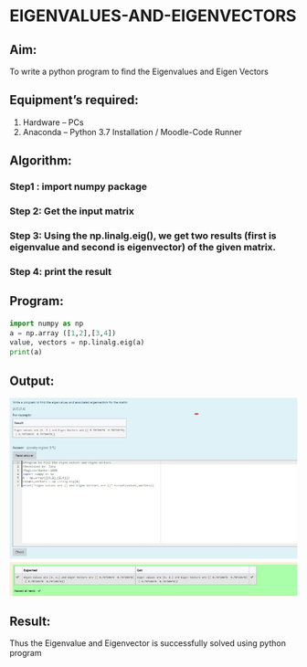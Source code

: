 # EIGENVALUES-AND-EIGENVECTORS
## Aim:
To write a python program to find the Eigenvalues and Eigen Vectors
## Equipment’s required:
1. 	Hardware – PCs
2. 	Anaconda – Python 3.7 Installation / Moodle-Code Runner
## Algorithm:
### Step1 : import numpy package
### Step 2: Get the input matrix
### Step 3: Using the np.linalg.eig(),  we get two results (first is eigenvalue and second is eigenvector) of the given matrix.
### Step 4: print the result

## Program:

```python
import numpy as np
a = np.array ([1,2],[3,4]) 
value, vectors = np.linalg.eig(a)
print(a)
```

## Output:
![output1](./eigen1.jpg)



## Result:
Thus the Eigenvalue and Eigenvector is successfully solved using python program
